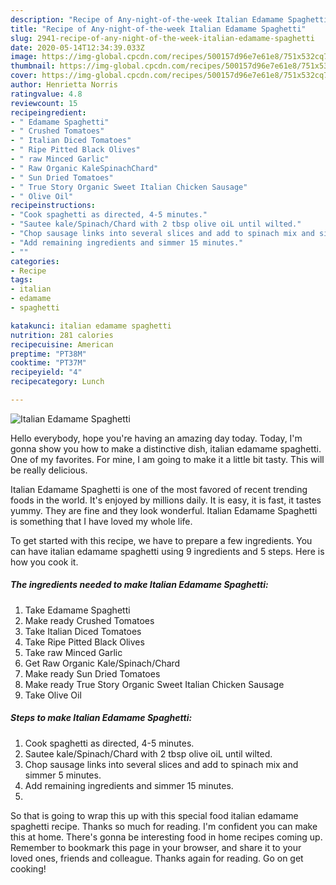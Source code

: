 ```yaml
---
description: "Recipe of Any-night-of-the-week Italian Edamame Spaghetti"
title: "Recipe of Any-night-of-the-week Italian Edamame Spaghetti"
slug: 2941-recipe-of-any-night-of-the-week-italian-edamame-spaghetti
date: 2020-05-14T12:34:39.033Z
image: https://img-global.cpcdn.com/recipes/500157d96e7e61e8/751x532cq70/italian-edamame-spaghetti-recipe-main-photo.jpg
thumbnail: https://img-global.cpcdn.com/recipes/500157d96e7e61e8/751x532cq70/italian-edamame-spaghetti-recipe-main-photo.jpg
cover: https://img-global.cpcdn.com/recipes/500157d96e7e61e8/751x532cq70/italian-edamame-spaghetti-recipe-main-photo.jpg
author: Henrietta Norris
ratingvalue: 4.8
reviewcount: 15
recipeingredient:
- " Edamame Spaghetti"
- " Crushed Tomatoes"
- " Italian Diced Tomatoes"
- " Ripe Pitted Black Olives"
- " raw Minced Garlic"
- " Raw Organic KaleSpinachChard"
- " Sun Dried Tomatoes"
- " True Story Organic Sweet Italian Chicken Sausage"
- " Olive Oil"
recipeinstructions:
- "Cook spaghetti as directed, 4-5 minutes."
- "Sautee kale/Spinach/Chard with 2 tbsp olive oiL until wilted."
- "Chop sausage links into several slices and add to spinach mix and simmer 5 minutes."
- "Add remaining ingredients and simmer 15 minutes."
- ""
categories:
- Recipe
tags:
- italian
- edamame
- spaghetti

katakunci: italian edamame spaghetti 
nutrition: 281 calories
recipecuisine: American
preptime: "PT38M"
cooktime: "PT37M"
recipeyield: "4"
recipecategory: Lunch

---
```



![Italian Edamame Spaghetti](https://img-global.cpcdn.com/recipes/500157d96e7e61e8/751x532cq70/italian-edamame-spaghetti-recipe-main-photo.jpg)

Hello everybody, hope you're having an amazing day today. Today, I'm gonna show you how to make a distinctive dish, italian edamame spaghetti. One of my favorites. For mine, I am going to make it a little bit tasty. This will be really delicious.

Italian Edamame Spaghetti is one of the most favored of recent trending foods in the world. It's enjoyed by millions daily. It is easy, it is fast, it tastes yummy. They are fine and they look wonderful. Italian Edamame Spaghetti is something that I have loved my whole life.




To get started with this recipe, we have to prepare a few ingredients. You can have italian edamame spaghetti using 9 ingredients and 5 steps. Here is how you cook it.

<!--inarticleads1-->

##### The ingredients needed to make Italian Edamame Spaghetti:

1. Take  Edamame Spaghetti
1. Make ready  Crushed Tomatoes
1. Take  Italian Diced Tomatoes
1. Take  Ripe Pitted Black Olives
1. Take  raw Minced Garlic
1. Get  Raw Organic Kale/Spinach/Chard
1. Make ready  Sun Dried Tomatoes
1. Make ready  True Story Organic Sweet Italian Chicken Sausage
1. Take  Olive Oil




<!--inarticleads2-->

##### Steps to make Italian Edamame Spaghetti:

1. Cook spaghetti as directed, 4-5 minutes.
1. Sautee kale/Spinach/Chard with 2 tbsp olive oiL until wilted.
1. Chop sausage links into several slices and add to spinach mix and simmer 5 minutes.
1. Add remaining ingredients and simmer 15 minutes.
1. 




So that is going to wrap this up with this special food italian edamame spaghetti recipe. Thanks so much for reading. I'm confident you can make this at home. There's gonna be interesting food in home recipes coming up. Remember to bookmark this page in your browser, and share it to your loved ones, friends and colleague. Thanks again for reading. Go on get cooking!
